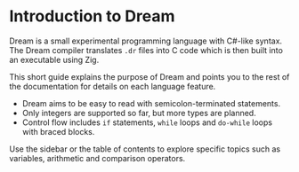 # Introduction to Dream

Dream is a small experimental programming language with C#-like syntax. The Dream compiler translates `.dr` files into C code which is then built into an executable using Zig.

This short guide explains the purpose of Dream and points you to the rest of the documentation for details on each language feature.

- Dream aims to be easy to read with semicolon-terminated statements.
- Only integers are supported so far, but more types are planned.
 - Control flow includes `if` statements, `while` loops and `do-while` loops with braced blocks.

Use the sidebar or the table of contents to explore specific topics such as variables, arithmetic and comparison operators.


